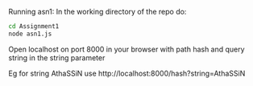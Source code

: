 Running asn1:
In the working directory of the repo do:

```bash
cd Assignment1
node asn1.js
```

Open localhost on port 8000 in your browser with path hash and query string in the string parameter

Eg for string AthaSSiN use
http://localhost:8000/hash?string=AthaSSiN